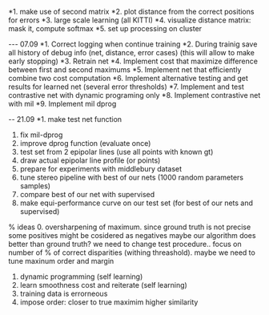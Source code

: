 *1. make use of second matrix
*2. plot distance from the correct positions for errors
*3. large scale learning (all KITTI)
*4. visualize distance matrix: mask it, compute softmax
*5. set up processing on cluster

--- 07.09
*1. Correct logging when continue training 
*2. During trainig save all history of debug info (net, distance, error cases)
   (this will allow to make early stopping)
*3. Retrain net
*4. Implement cost that maximize difference between first and second maximums
*5. Implement net that efficiently combine two cost computation
*6. Implement alternative testing and get results for learned net (several error thresholds)
*7. Implement and test contrastive net with dynamic programing only
*8. Implement contrastive net with mil
*9. Implement mil dprog

-- 21.09
*1. make test net function
1. fix mil-dprog
2. improve dprog function (evaluate once)
3. test set from 2 epipolar lines (use all points with known gt) 
4. draw actual epipolar line profile (or points)
5. prepare for experiments with middlebury dataset
6. tune stereo pipeline with best of our nets (1000 random parameters samples)
7. compare best of our net with supervised
8. make equi-performance curve on our test set (for best of our nets and supervised)    
    

% ideas
0. oversharpening of maximum. since ground truth is not precise some positives might be cosidered as negatives
   maybe our algorithm does better than ground truth?
   we need to change test procedure.. focus on number of % of correct disparities (withing threashold).
   maybe we need to tune maxinum order and margin
1. dynamic programming (self learning)
2. learn smoothness cost and reiterate (self learning)
3. training data is errorneous
4. impose order: closer to true maximim higher similarity